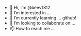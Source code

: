 - 👋 Hi, I’m @beev1812
- 👀 I’m interested in ...
- 🌱 I’m currently learning ... github!
- 💞️ I’m looking to collaborate on ...
- 📫 How to reach me ...

<!---
beev1812/beev1812 is a ✨ special ✨ repository because its `README.md` (this file) appears on your GitHub profile.
You can click the Preview link to take a look at your changes.
--->
